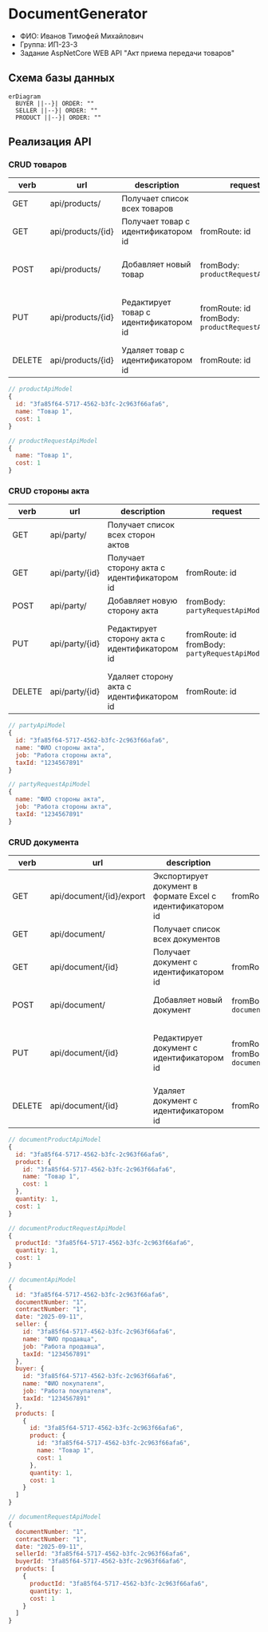 # DocumentGenerator
- ФИО: Иванов Тимофей Михайлович
- Группа: ИП-23-3
- Задание AspNetCore WEB API "Акт приема передачи товаров"
## Схема базы данных
```mermaid
erDiagram
  BUYER ||--}| ORDER: ""
  SELLER ||--}| ORDER: ""
  PRODUCT ||--}| ORDER: ""
```

## Реализация API
### CRUD товаров
|verb|url|description|request|response|codes|
|-|-|-|-|-|-|
|GET|api/products/|Получает список всех товаров| |`[productApiModel,]`|200 OK|
|GET|api/products/{id}|Получает товар с идентификатором id| fromRoute: id|`productApiModel`|200 OK<br/>404 Not Found|
|POST|api/products/|Добавляет новый товар|fromBody: `productRequestApiModel`|`productApiModel`|200 OK<br/>422 Unprocessable Entity|
|PUT|api/products/{id}|Редактирует товар с идентификатором id| fromRoute: id <br/>fromBody: `productRequestApiModel`|`productApiModel`|200 OK<br/>404 Not Found<br/>422 Unprocessable Entity|
|DELETE|api/products/{id}|Удаляет товар с идентификатором id| fromRoute: id| |200 OK<br/>404 Not Found|
```javascript
// productApiModel
{
  id: "3fa85f64-5717-4562-b3fc-2c963f66afa6",
  name: "Товар 1",
  cost: 1
}
```
```javascript
// productRequestApiModel
{
  name: "Товар 1",
  cost: 1
}
```

### CRUD стороны акта
|verb|url|description|request|response|codes|
|-|-|-|-|-|-|
|GET|api/party/|Получает список всех сторон актов| |`[partyApiModel,]`|200 OK|
|GET|api/party/{id}|Получает сторону акта с идентификатором id| fromRoute: id|`partyApiModel`|200 OK<br/>404 Not Found|
|POST|api/party/|Добавляет новую сторону акта| fromBody: `partyRequestApiModel`|`partyApiModel`|200 OK|
|PUT|api/party/{id}|Редактирует сторону акта с идентификатором id| fromRoute: id <br/>fromBody: `partyRequestApiModel`|`partyApiModel`|200 OK<br/>404 Not Found<br/>422 Unprocessable Entity|
|DELETE|api/party/{id}|Удаляет сторону акта с идентификатором id| fromRoute: id| |200 OK<br/>404 Not Found|
```javascript
// partyApiModel
{
  id: "3fa85f64-5717-4562-b3fc-2c963f66afa6",
  name: "ФИО стороны акта",
  job: "Работа стороны акта",
  taxId: "1234567891"
}
```
```javascript
// partyRequestApiModel
{
  name: "ФИО стороны акта",
  job: "Работа стороны акта",
  taxId: "1234567891"
}
```

### CRUD документа
|verb|url|description|request|response|codes|
|-|-|-|-|-|-|
|GET|api/document/{id}/export|Экспортирует документ в формате Excel с идентификатором id|fromRoute: id|`file.xlsx`|200 OK<br/>404 Not Found|
|GET|api/document/|Получает список всех документов| |`[documentApiModel,]`|200 OK|
|GET|api/document/{id}|Получает документ с идентификатором id| fromRoute: id|`documentApiModel`|200 OK<br/>404 Not Found|
|POST|api/document/|Добавляет новый документ| fromBody: `documentRequestApiModel`|`documentApiModel`|200 OK<br/>404 Not Found<br/>409 Conflict|
|PUT|api/document/{id}|Редактирует документ с идентификатором id| fromRoute: id <br/>fromBody: `documentRequestApiModel`|`documentApiModel`|200 OK<br/>404 Not Found<br/>409 Conflict<br/>422 Unprocessable Entity|
|DELETE|api/document/{id}|Удаляет документ с идентификатором id| fromRoute: id| |200 OK<br/>404 Not Found|
```javascript
// documentProductApiModel
{
  id: "3fa85f64-5717-4562-b3fc-2c963f66afa6",
  product: {
    id: "3fa85f64-5717-4562-b3fc-2c963f66afa6",
    name: "Товар 1",
    cost: 1
  },
  quantity: 1,
  cost: 1
}
```
```javascript
// documentProductRequestApiModel
{
  productId: "3fa85f64-5717-4562-b3fc-2c963f66afa6",
  quantity: 1,
  cost: 1
}
```
```javascript
// documentApiModel
{
  id: "3fa85f64-5717-4562-b3fc-2c963f66afa6",
  documentNumber: "1",
  contractNumber: "1",
  date: "2025-09-11",
  seller: {
    id: "3fa85f64-5717-4562-b3fc-2c963f66afa6",
    name: "ФИО продавца",
    job: "Работа продавца",
    taxId: "1234567891"
  },
  buyer: {
    id: "3fa85f64-5717-4562-b3fc-2c963f66afa6",
    name: "ФИО покупателя",
    job: "Работа покупателя",
    taxId: "1234567891"
  },
  products: [
    {
      id: "3fa85f64-5717-4562-b3fc-2c963f66afa6",
      product: {
        id: "3fa85f64-5717-4562-b3fc-2c963f66afa6",
        name: "Товар 1",
        cost: 1
      },
      quantity: 1,
      cost: 1
    }
  ]
}
```
```javascript
// documentRequestApiModel
{
  documentNumber: "1",
  contractNumber: "1",
  date: "2025-09-11",
  sellerId: "3fa85f64-5717-4562-b3fc-2c963f66afa6",
  buyerId: "3fa85f64-5717-4562-b3fc-2c963f66afa6",
  products: [
    {
      productId: "3fa85f64-5717-4562-b3fc-2c963f66afa6",
      quantity: 1,
      cost: 1
    }
  ]
}
```